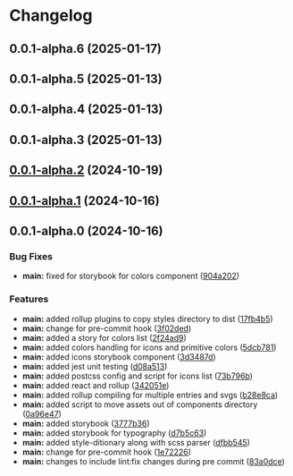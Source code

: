# Changelog

## 0.0.1-alpha.6 (2025-01-17)

## 0.0.1-alpha.5 (2025-01-13)

## 0.0.1-alpha.4 (2025-01-13)

## 0.0.1-alpha.3 (2025-01-13)

## [0.0.1-alpha.2](https://github.com/arpitmalik832/react-js-rollup-library/compare/v0.0.1-alpha.1...v0.0.1-alpha.2) (2024-10-19)

## [0.0.1-alpha.1](https://github.com/arpitmalik832/react-js-rollup-library/compare/v0.0.1-alpha.0...v0.0.1-alpha.1) (2024-10-16)

## 0.0.1-alpha.0 (2024-10-16)

### Bug Fixes

- **main:** fixed for storybook for colors component ([904a202](https://github.com/arpitmalik832/react-js-rollup-library/commit/904a202ef42c67d6b0228d0724c8c640fd399ee9))

### Features

- **main:** added rollup plugins to copy styles directory to dist ([17fb4b5](https://github.com/arpitmalik832/react-js-rollup-library/commit/17fb4b5efa01d73644b1d18aa6e84252ee2bd3ad))
- **main:** change for pre-commit hook ([3f02ded](https://github.com/arpitmalik832/react-js-rollup-library/commit/3f02dedbfb30cdf63aac4dc03c7baf59163945b8))
- **main:** added a story for colors list ([2f24ad9](https://github.com/arpitmalik832/react-js-rollup-library/commit/2f24ad9e8919d1d8bbffc93b1c7db400d5b06d68))
- **main:** added colors handling for icons and primitive colors ([5dcb781](https://github.com/arpitmalik832/react-js-rollup-library/commit/5dcb781adefe7d990e7ae7b318e4d1d4ead172f8))
- **main:** added icons storybook component ([3d3487d](https://github.com/arpitmalik832/react-js-rollup-library/commit/3d3487da80193623d2b8d747b29bfa49394f14a6))
- **main:** added jest unit testing ([d08a513](https://github.com/arpitmalik832/react-js-rollup-library/commit/d08a513b76431fe8fa1212d0f28986e2addd3513))
- **main:** added postcss config and script for icons list ([73b796b](https://github.com/arpitmalik832/react-js-rollup-library/commit/73b796b76d74a909d4286a280df09172dffabf3b))
- **main:** added react and rollup ([342051e](https://github.com/arpitmalik832/react-js-rollup-library/commit/342051e89ef1145d89cfd25891d87249eb66a6a0))
- **main:** added rollup compiling for multiple entries and svgs ([b28e8ca](https://github.com/arpitmalik832/react-js-rollup-library/commit/b28e8ca50e881315e22f0aa98cd889e561fd8d53))
- **main:** added script to move assets out of components directory ([0a96e47](https://github.com/arpitmalik832/react-js-rollup-library/commit/0a96e475c4e8427adf3c600b707be8e05f943a23))
- **main:** added storybook ([3777b36](https://github.com/arpitmalik832/react-js-rollup-library/commit/3777b3682a11192b6324b614fe8936049316c99e))
- **main:** added storybook for typography ([d7b5c63](https://github.com/arpitmalik832/react-js-rollup-library/commit/d7b5c632e9c507ff423092af6da4de54daccd264))
- **main:** added style-ditionary along with scss parser ([dfbb545](https://github.com/arpitmalik832/react-js-rollup-library/commit/dfbb54542425e0bb48b25848af18973e258f396a))
- **main:** change for pre-commit hook ([1e72226](https://github.com/arpitmalik832/react-js-rollup-library/commit/1e72226187aea86b7662b9252301c1c3d1ca8313))
- **main:** changes to include lint:fix changes during pre commit ([83a0dce](https://github.com/arpitmalik832/react-js-rollup-library/commit/83a0dceee141ad0067d73d8b48985b536f410bc4))
